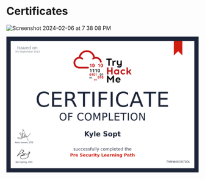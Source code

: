 # Certificates

<img width="1800" alt="Screenshot 2024-02-06 at 7 38 08 PM" src="https://github.com/KS9O/Certificates/assets/132106064/40bf982a-e025-494a-96ef-5057e3fab139">


![Alt text](<assets/THM Certificate.png>)
